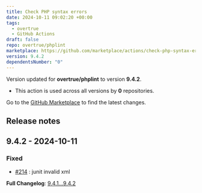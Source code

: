 ```yaml
---
title: Check PHP syntax errors
date: 2024-10-11 09:02:20 +00:00
tags:
  - overtrue
  - GitHub Actions
draft: false
repo: overtrue/phplint
marketplace: https://github.com/marketplace/actions/check-php-syntax-errors
version: 9.4.2
dependentsNumber: "0"
---
```



Version updated for **overtrue/phplint** to version **9.4.2**.
- This action is used across all versions by **0** repositories.

Go to the [GitHub Marketplace](https://github.com/marketplace/actions/check-php-syntax-errors) to find the latest changes.

## Release notes


## 9.4.2 - 2024-10-11

### Fixed 

- [#214](https://github.com/overtrue/phplint/issues/214) : junit invalid xml

**Full Changelog**: [9.4.1...9.4.2](https://github.com/overtrue/phplint/compare/9.4.1...9.4.2)

